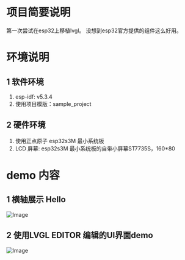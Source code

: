 # 项目简要说明

第一次尝试在esp32上移植lvgl。
没想到esp32官方提供的组件这么好用。

# 环境说明

## 1 软件环境

1. esp-idf: v5.3.4
2. 使用项目模版：sample_project

## 2 硬件环境

1. 使用正点原子 esp32s3M 最小系统板
2. LCD 屏幕: esp32s3M 最小系统板的自带小屏幕ST7735S，160\*80

# demo 内容

## 1 横轴展示 Hello

![Image](https://github.com/user-attachments/assets/f624a25a-f027-4bd4-86be-7e575585ea34)

## 2 使用LVGL EDITOR 编辑的UI界面demo

![Image](https://github.com/user-attachments/assets/b25bf232-9c21-4406-9afc-333858363db5)
